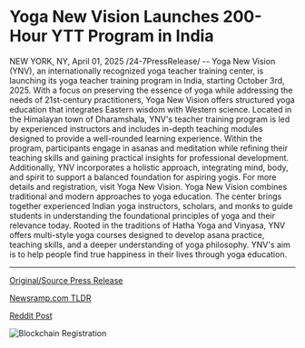 # Yoga New Vision Launches 200-Hour YTT Program in India

NEW YORK, NY, April 01, 2025 /24-7PressRelease/ -- Yoga New Vision (YNV), an internationally recognized yoga teacher training center, is launching its yoga teacher training program in India, starting October 3rd, 2025.  With a focus on preserving the essence of yoga while addressing the needs of 21st-century practitioners, Yoga New Vision offers structured yoga education that integrates Eastern wisdom with Western science.  Located in the Himalayan town of Dharamshala, YNV's teacher training program is led by experienced instructors and includes in-depth teaching modules designed to provide a well-rounded learning experience. Within the program, participants engage in asanas and meditation while refining their teaching skills and gaining practical insights for professional development. Additionally, YNV incorporates a holistic approach, integrating mind, body, and spirit to support a balanced foundation for aspiring yogis.  For more details and registration, visit Yoga New Vision.  Yoga New Vision combines traditional and modern approaches to yoga education. The center brings together experienced Indian yoga instructors, scholars, and monks to guide students in understanding the foundational principles of yoga and their relevance today. Rooted in the traditions of Hatha Yoga and Vinyasa, YNV offers multi-style yoga courses designed to develop asana practice, teaching skills, and a deeper understanding of yoga philosophy.  YNV's aim is to help people find true happiness in their lives through yoga education. 

---

[Original/Source Press Release](https://www.24-7pressrelease.com/press-release/521203/yoga-new-vision-launches-200-hour-ytt-program-in-india)
                    

[Newsramp.com TLDR](https://newsramp.com/curated-news/yoga-new-vision-launches-yoga-teacher-training-program-in-india/20c1e31cd90101f2a93e4e6b7354ca47) 

 



[Reddit Post](https://www.reddit.com/r/AlternativeHealthNews/comments/1jopqb6/yoga_new_vision_launches_yoga_teacher_training/) 



![Blockchain Registration](https://cdn.newsramp.app/24-7PressRelease/qrcode/254/1/vastXODH.webp)